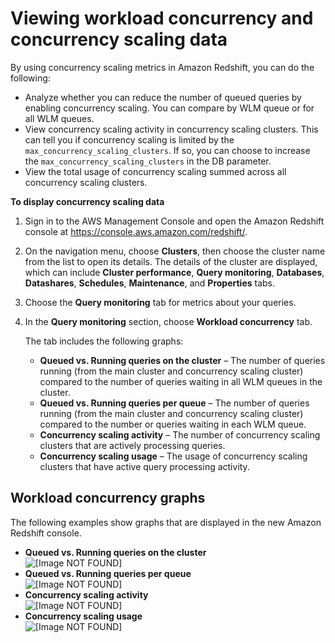 # Viewing workload concurrency and concurrency scaling data<a name="performance-metrics-concurrency-scaling"></a>

By using concurrency scaling metrics in Amazon Redshift, you can do the following:
+ Analyze whether you can reduce the number of queued queries by enabling concurrency scaling\. You can compare by WLM queue or for all WLM queues\. 
+ View concurrency scaling activity in concurrency scaling clusters\. This can tell you if concurrency scaling is limited by the `max_concurrency_scaling_clusters`\. If so, you can choose to increase the `max_concurrency_scaling_clusters` in the DB parameter\.
+ View the total usage of concurrency scaling summed across all concurrency scaling clusters\.

**To display concurrency scaling data**

1. Sign in to the AWS Management Console and open the Amazon Redshift console at [https://console\.aws\.amazon\.com/redshift/](https://console.aws.amazon.com/redshift/)\.

1. On the navigation menu, choose **Clusters**, then choose the cluster name from the list to open its details\. The details of the cluster are displayed, which can include **Cluster performance**, **Query monitoring**, **Databases**, **Datashares**, **Schedules**, **Maintenance**, and **Properties** tabs\. 

1. Choose the **Query monitoring** tab for metrics about your queries\.

1. In the **Query monitoring** section, choose **Workload concurrency** tab\. 

   The tab includes the following graphs: 
   + **Queued vs\. Running queries on the cluster** – The number of queries running \(from the main cluster and concurrency scaling cluster\) compared to the number of queries waiting in all WLM queues in the cluster\. 
   + **Queued vs\. Running queries per queue** – The number of queries running \(from the main cluster and concurrency scaling cluster\) compared to the number or queries waiting in each WLM queue\. 
   + **Concurrency scaling activity** – The number of concurrency scaling clusters that are actively processing queries\. 
   + **Concurrency scaling usage** – The usage of concurrency scaling clusters that have active query processing activity\. 

## Workload concurrency graphs<a name="performance-metrics-concurrency-scaling-examples"></a>

The following examples show graphs that are displayed in the new Amazon Redshift console\. 
+ **Queued vs\. Running queries on the cluster**   
![\[Image NOT FOUND\]](http://docs.aws.amazon.com/redshift/latest/mgmt/images/workload-concurrency-queued-vs-running-cluster.png)
+ **Queued vs\. Running queries per queue**   
![\[Image NOT FOUND\]](http://docs.aws.amazon.com/redshift/latest/mgmt/images/workload-concurrency-queued-vs-running-per-queue.png)
+ **Concurrency scaling activity**   
![\[Image NOT FOUND\]](http://docs.aws.amazon.com/redshift/latest/mgmt/images/workload-concurrency-concurrency-scaling-activity.png)
+ **Concurrency scaling usage**   
![\[Image NOT FOUND\]](http://docs.aws.amazon.com/redshift/latest/mgmt/images/workload-concurrency-concurrency-scaling-usage.png)